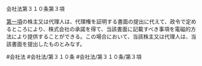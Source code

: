 会社法第３１０条第３項

[第一項](会社法＿＿＿＿第３１０条第１項)の株主又は代理人は、代理権を証明する書面の提出に代えて、政令で定めるところにより、株式会社の承諾を得て、当該書面に記載すべき事項を電磁的方法により提供することができる。この場合において、当該株主又は代理人は、当該書面を提出したものとみなす。

#会社法
#会社法/第３１０条
#会社法/第３１０条/第３項
